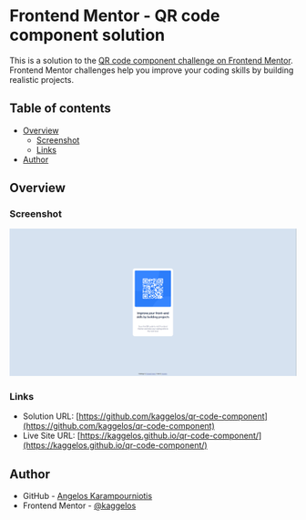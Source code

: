 # Frontend Mentor - QR code component solution

This is a solution to the [QR code component challenge on Frontend Mentor](https://www.frontendmentor.io/challenges/qr-code-component-iux_sIO_H). Frontend Mentor challenges help you improve your coding skills by building realistic projects.

## Table of contents

- [Overview](#overview)
  - [Screenshot](#screenshot)
  - [Links](#links)
- [Author](#author)

## Overview

### Screenshot

![](./Screenshot.jpg)

### Links

- Solution URL: [https://github.com/kaggelos/qr-code-component](https://github.com/kaggelos/qr-code-component)
- Live Site URL: [https://kaggelos.github.io/qr-code-component/](https://kaggelos.github.io/qr-code-component/)

## Author

- GitHub - [Angelos Karampourniotis](https://www.github.com/kaggelos)
- Frontend Mentor - [@kaggelos](https://www.frontendmentor.io/profile/kaggelos)
